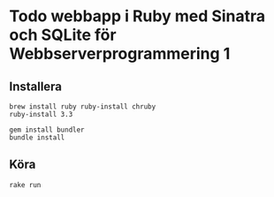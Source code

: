# Todo webbapp i Ruby med Sinatra och SQLite för Webbserverprogrammering 1

## Installera
```
brew install ruby ruby-install chruby
ruby-install 3.3

gem install bundler
bundle install
``` 

## Köra
``` 
rake run
``` 